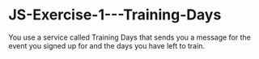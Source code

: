 # JS-Exercise-1---Training-Days
You use a service called Training Days that sends you a message for the event you signed up for and the days you have left to train.
